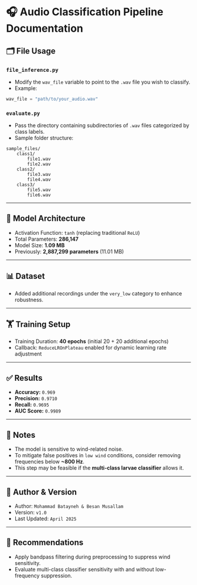 # 🎧 Audio Classification Pipeline Documentation

## 🗂 File Usage

### `file_inference.py`
- Modify the `wav_file` variable to point to the `.wav` file you wish to classify.
- Example:
```python
wav_file = "path/to/your_audio.wav"
```

### `evaluate.py`
- Pass the directory containing subdirectories of `.wav` files categorized by class labels.
- Sample folder structure:
```
sample_files/
    class1/
        file1.wav
        file2.wav
    class2/
        file3.wav
        file4.wav
    class3/
        file5.wav
        file6.wav
```

---

## 🧠 Model Architecture
- Activation Function: `tanh` (replacing traditional `ReLU`)
- Total Parameters: **286,147**  
- Model Size: **1.09 MB**  
- Previously: **2,887,299 parameters** (11.01 MB)

---

## 📊 Dataset
- Added additional recordings under the `very_low` category to enhance robustness.

---

## 🏋️ Training Setup
- Training Duration: **40 epochs** (initial 20 + 20 additional epochs)
- Callback: `ReduceLROnPlateau` enabled for dynamic learning rate adjustment

---

## ✅ Results
- **Accuracy:** `0.969`
- **Precision:** `0.9710`
- **Recall:** `0.9695`
- **AUC Score:** `0.9989`

---

## 📝 Notes
- The model is sensitive to wind-related noise.
- To mitigate false positives in `low wind` conditions, consider removing frequencies below **~800 Hz**.
- This step may be feasible if the **multi-class larvae classifier** allows it.

---

## 📂 Author & Version
- Author: `Mohammad Batayneh & Besan Musallam`
- Version: `v1.0`
- Last Updated: `April 2025`

---

## 📌 Recommendations
- Apply bandpass filtering during preprocessing to suppress wind sensitivity.
- Evaluate multi-class classifier sensitivity with and without low-frequency suppression.
